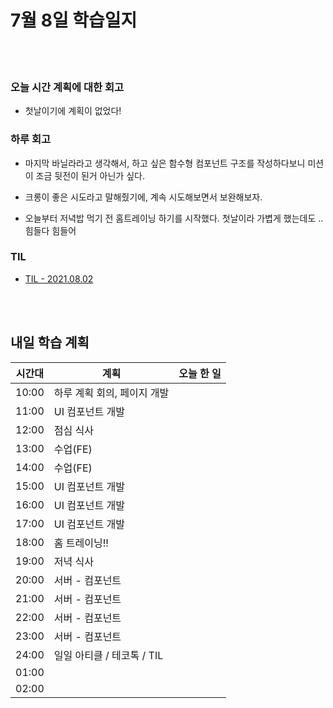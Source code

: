 # 7월 8일 학습일지

<br/>
<br/>

### 오늘 시간 계획에 대한 회고

- 첫날이기에 계획이 없었다!

### 하루 회고

- 마지막 바닐라라고 생각해서, 하고 싶은 함수형 컴포넌트 구조를 작성하다보니 미션이 조금 뒷전이 된거 아닌가 싶다.

- 크롱이 좋은 시도라고 말해줬기에, 계속 시도해보면서 보완해보자.

- 오늘부터 저녁밥 먹기 전 홈트레이닝 하기를 시작했다. 첫날이라 가볍게 했는데도 .. 힘들다 힘들어

### TIL

- [TIL - 2021.08.02](https://velog.io/@jjuny546/TIL-2021.08.02)

<br/>
<br/>

## 내일 학습 계획

| 시간대 | 계획                        | 오늘 한 일 |
| ------ | --------------------------- | ---------- |
| 10:00  | 하루 계획 회의, 페이지 개발 |            |
| 11:00  | UI 컴포넌트 개발            |            |
| 12:00  | 점심 식사                   |            |
| 13:00  | 수업(FE)                    |            |
| 14:00  | 수업(FE)                    |            |
| 15:00  | UI 컴포넌트 개발            |            |
| 16:00  | UI 컴포넌트 개발            |            |
| 17:00  | UI 컴포넌트 개발            |            |
| 18:00  | 홈 트레이닝!!               |            |
| 19:00  | 저녁 식사                   |            |
| 20:00  | 서버 - 컴포넌트             |            |
| 21:00  | 서버 - 컴포넌트             |            |
| 22:00  | 서버 - 컴포넌트             |            |
| 23:00  | 서버 - 컴포넌트             |            |
| 24:00  | 일일 아티클 / 테코톡 / TIL  |            |
| 01:00  |                             |            |
| 02:00  |                             |            |
